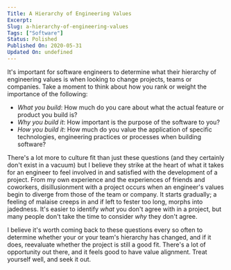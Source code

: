 ```yaml
---
Title: A Hierarchy of Engineering Values
Excerpt:
Slug: a-hierarchy-of-engineering-values
Tags: ["Software"]
Status: Polished
Published On: 2020-05-31
Updated On: undefined
---
```


It's important for software engineers to determine what their hierarchy of engineering values is when looking to change projects, teams or companies. Take a moment to think about how you rank or weight the importance of the following:

- _What you build_: How much do you care about what the actual feature or product you build is?
- _Why you build it_: How important is the purpose of the software to you?
- _How you build it_: How much do you value the application of specific technologies, engineering practices or processes when building software?

There's a lot more to culture fit than just these questions (and they certainly don't exist in a vacuum) but I believe they strike at the heart of what it takes for an engineer to feel involved in and satisfied with the development of a project. From my own experience and the experiences of friends and coworkers, disillusionment with a project occurs when an engineer's values begin to diverge from those of the team or company. It starts gradually; a feeling of malaise creeps in and if left to fester too long, morphs into jadedness. It's easier to identify _what_ you don't agree with in a project, but many people don't take the time to consider _why_ they don't agree.

I believe it's worth coming back to these questions every so often to determine whether your or your team's hierarchy has changed, and if it does, reevaluate whether the project is still a good fit. There's a lot of opportunity out there, and it feels good to have value alignment. Treat yourself well, and seek it out.
